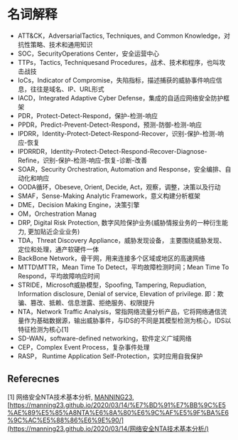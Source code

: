 # 名词解释

- ATT&CK，AdversarialTactics, Techniques, and Common Knowledge，对抗性策略、技术和通用知识
- SOC，SecurityOperations Center，安全运营中心
- TTPs，Tactics, Techniquesand Procedures，战术、技术和程序，也叫攻击战技
- IoCs，Indicator of Compromise，失陷指标，描述捕获的威胁事件响应信息，往往是域名、IP、URL形式
- IACD，Integrated Adaptive Cyber Defense，集成的自适应网络安全防护框架
- PDR，Protect-Detect-Respond，保护-检测-响应
- PPDR，Predict-Prevent-Detect-Respond，预测-防御-检测-响应
- IPDRR，Identity-Protect-Detect-Respond-Recover，识别-保护-检测-响应-恢复
- IPDRRDR，Identity-Protect-Detect-Respond-Recover-Diagnose-Refine，识别-保护-检测-响应-恢复-诊断-改善
- SOAR，Security Orchestration, Automation and Response，安全编排、自动化和响应
- OODA循环，Obeseve, Orient, Decide, Act，观察，调整，决策以及行动
- SMAF，Sense-Making Analytic Framework，意义构建分析框架
- DME，Decision Making Engine，决策引擎
- OM，Orchestration Manag
- DRP, Digital Risk Protection, 数字风险保护业务(威胁情报业务的一种衍生能力, 更加贴近企业业务)  
- TDA，Threat Discovery Appliance，威胁发现设备， 主要围绕威胁发现、定位和处理，通产软硬件一体
- BackBone Network，骨干网，用来连接多个区域或地区的高速网络
- MTTD\MTTR，Mean Time To Detect，平均故障检测时间；Mean Time To Respond，平均故障响应时间
-   STRIDE，Microsoft威胁模型，Spoofing, Tampering, Repudiation, Information disclosure, Denial of service, Elevation of privilege. 即：欺骗、篡改、抵赖、信息泄露、拒绝服务、权限提升
- NTA，Network Traffic Analysis，常指网络流量分析产品，它将网络通信流量作为基础数据源，输出威胁事件，与IDS的不同是其模型检测为核心，IDS以特征检测为核心[1]
-   SD-WAN，software-defined networking，软件定义广域网络
-   CEP，Complex Event Process，复杂事件处理
-   RASP， Runtime Application Self-Protection，实时应用自我保护







## Referecnes

[1] 网络安全NTA技术基本分析, [MANNING23](https://manning23.github.io/), [https://manning23.github.io/2020/03/14/%E7%BD%91%E7%BB%9C%E5%AE%89%E5%85%A8NTA%E6%8A%80%E6%9C%AF%E5%9F%BA%E6%9C%AC%E5%88%86%E6%9E%90/](https://manning23.github.io/2020/03/14/网络安全NTA技术基本分析/)